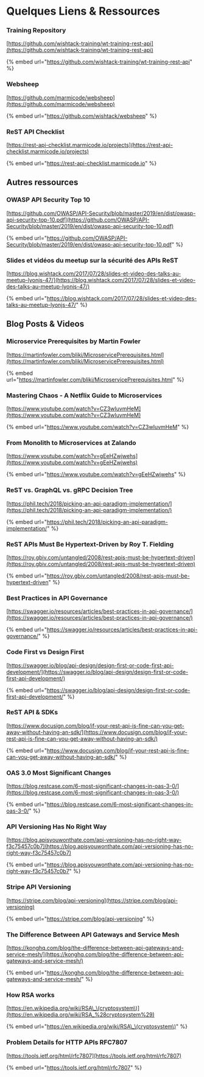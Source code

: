 # Quelques Liens & Ressources

### Training Repository

[https://github.com/wishtack-training/wt-training-rest-api](https://github.com/wishtack-training/wt-training-rest-api)

{% embed url="https://github.com/wishtack-training/wt-training-rest-api" %}

### Websheep

[https://github.com/marmicode/websheep](https://github.com/marmicode/websheep)

{% embed url="https://github.com/wishtack/websheep" %}

### ReST API Checklist

[https://rest-api-checklist.marmicode.io/projects](https://rest-api-checklist.marmicode.io/projects)

{% embed url="https://rest-api-checklist.marmicode.io" %}



## Autres ressources

### OWASP API Security Top 10

[https://github.com/OWASP/API-Security/blob/master/2019/en/dist/owasp-api-security-top-10.pdf](https://github.com/OWASP/API-Security/blob/master/2019/en/dist/owasp-api-security-top-10.pdf)

{% embed url="https://github.com/OWASP/API-Security/blob/master/2019/en/dist/owasp-api-security-top-10.pdf" %}

### Slides et vidéos du meetup sur la sécurité des APIs ReST

[https://blog.wishtack.com/2017/07/28/slides-et-video-des-talks-au-meetup-lyonjs-47/](https://blog.wishtack.com/2017/07/28/slides-et-video-des-talks-au-meetup-lyonjs-47/)

{% embed url="https://blog.wishtack.com/2017/07/28/slides-et-video-des-talks-au-meetup-lyonjs-47/" %}

## Blog Posts & Videos

### Microservice Prerequisites by Martin Fowler

[https://martinfowler.com/bliki/MicroservicePrerequisites.html](https://martinfowler.com/bliki/MicroservicePrerequisites.html)

{% embed url="https://martinfowler.com/bliki/MicroservicePrerequisites.html" %}

### Mastering Chaos - A Netflix Guide to Microservices

[https://www.youtube.com/watch?v=CZ3wIuvmHeM](https://www.youtube.com/watch?v=CZ3wIuvmHeM)

{% embed url="https://www.youtube.com/watch?v=CZ3wIuvmHeM" %}



### From Monolith to Microservices at Zalando

[https://www.youtube.com/watch?v=gEeHZwjwehs](https://www.youtube.com/watch?v=gEeHZwjwehs)

{% embed url="https://www.youtube.com/watch?v=gEeHZwjwehs" %}

### ReST vs. GraphQL vs. gRPC Decision Tree

[https://phil.tech/2018/picking-an-api-paradigm-implementation/](https://phil.tech/2018/picking-an-api-paradigm-implementation/)

{% embed url="https://phil.tech/2018/picking-an-api-paradigm-implementation/" %}



### ReST APIs Must Be Hypertext-Driven by Roy T. Fielding

[https://roy.gbiv.com/untangled/2008/rest-apis-must-be-hypertext-driven](https://roy.gbiv.com/untangled/2008/rest-apis-must-be-hypertext-driven)

{% embed url="https://roy.gbiv.com/untangled/2008/rest-apis-must-be-hypertext-driven" %}

### Best Practices in API Governance

[https://swagger.io/resources/articles/best-practices-in-api-governance/](https://swagger.io/resources/articles/best-practices-in-api-governance/)

{% embed url="https://swagger.io/resources/articles/best-practices-in-api-governance/" %}

### Code First vs Design First

[https://swagger.io/blog/api-design/design-first-or-code-first-api-development/](https://swagger.io/blog/api-design/design-first-or-code-first-api-development/)

{% embed url="https://swagger.io/blog/api-design/design-first-or-code-first-api-development/" %}

### ReST API & SDKs

[https://www.docusign.com/blog/if-your-rest-api-is-fine-can-you-get-away-without-having-an-sdk/](https://www.docusign.com/blog/if-your-rest-api-is-fine-can-you-get-away-without-having-an-sdk/)

{% embed url="https://www.docusign.com/blog/if-your-rest-api-is-fine-can-you-get-away-without-having-an-sdk/" %}

### OAS 3.0 Most Significant Changes

[https://blog.restcase.com/6-most-significant-changes-in-oas-3-0/](https://blog.restcase.com/6-most-significant-changes-in-oas-3-0/)

{% embed url="https://blog.restcase.com/6-most-significant-changes-in-oas-3-0/" %}

### API Versioning Has No Right Way

[https://blog.apisyouwonthate.com/api-versioning-has-no-right-way-f3c75457c0b7](https://blog.apisyouwonthate.com/api-versioning-has-no-right-way-f3c75457c0b7)

{% embed url="https://blog.apisyouwonthate.com/api-versioning-has-no-right-way-f3c75457c0b7" %}

### Stripe API Versioning

[https://stripe.com/blog/api-versioning](https://stripe.com/blog/api-versioning)

{% embed url="https://stripe.com/blog/api-versioning" %}

### The Difference Between API Gateways and Service Mesh

[https://konghq.com/blog/the-difference-between-api-gateways-and-service-mesh/](https://konghq.com/blog/the-difference-between-api-gateways-and-service-mesh/)

{% embed url="https://konghq.com/blog/the-difference-between-api-gateways-and-service-mesh/" %}

### How RSA works

[https://en.wikipedia.org/wiki/RSA\_\(cryptosystem\)](https://en.wikipedia.org/wiki/RSA_%28cryptosystem%29)

{% embed url="https://en.wikipedia.org/wiki/RSA\_\(cryptosystem\)" %}

### Problem Details for HTTP APIs RFC7807

[https://tools.ietf.org/html/rfc7807](https://tools.ietf.org/html/rfc7807)

{% embed url="https://tools.ietf.org/html/rfc7807" %}



